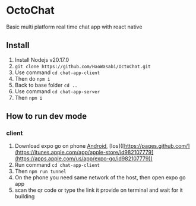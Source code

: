 # OctoChat

Basic multi platform real time chat app with react native

## Install

1. Install Nodejs v20.17.0
2. `git clone https://github.com/HaoWasabi/OctoChat.git`
3. Use command `cd chat-app-client`
4. Then do `npm i`
5. Back to base folder `cd ..`
6. Use command `cd chat-app-server`
7. Then `npm i`

## How to run dev mode

### client

1. Download expo go on phone [Android](https://play.google.com/store/apps/details?id=host.exp.exponent&referrer=docs), [Ios]([https://pages.github.com/](https://itunes.apple.com/app/apple-store/id982107779](https://apps.apple.com/us/app/expo-go/id982107779))
2. Run command `cd chat-app-client`
3. Then `npm run tunnel`
4. On the phone you need same network of the host, then open expo go app
5. scan the qr code or type the link it provide on terminal and wait for it building
